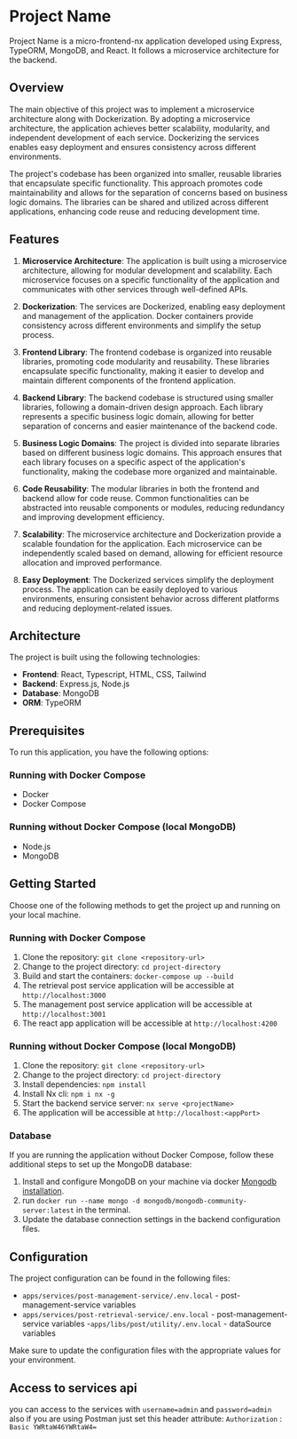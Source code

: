 # Project Name

Project Name is a micro-frontend-nx application developed using Express, TypeORM, MongoDB, and React. It follows a microservice architecture for the backend.

## Overview

The main objective of this project was to implement a microservice architecture along with Dockerization. By adopting a microservice architecture, the application achieves better scalability, modularity, and independent development of each service. Dockerizing the services enables easy deployment and ensures consistency across different environments.

The project's codebase has been organized into smaller, reusable libraries that encapsulate specific functionality. This approach promotes code maintainability and allows for the separation of concerns based on business logic domains. The libraries can be shared and utilized across different applications, enhancing code reuse and reducing development time.


## Features

1. **Microservice Architecture**: The application is built using a microservice architecture, allowing for modular development and scalability. Each microservice focuses on a specific functionality of the application and communicates with other services through well-defined APIs.

2. **Dockerization**: The services are Dockerized, enabling easy deployment and management of the application. Docker containers provide consistency across different environments and simplify the setup process.

3. **Frontend Library**: The frontend codebase is organized into reusable libraries, promoting code modularity and reusability. These libraries encapsulate specific functionality, making it easier to develop and maintain different components of the frontend application.

4. **Backend Library**: The backend codebase is structured using smaller libraries, following a domain-driven design approach. Each library represents a specific business logic domain, allowing for better separation of concerns and easier maintenance of the backend code.

5. **Business Logic Domains**: The project is divided into separate libraries based on different business logic domains. This approach ensures that each library focuses on a specific aspect of the application's functionality, making the codebase more organized and maintainable.

6. **Code Reusability**: The modular libraries in both the frontend and backend allow for code reuse. Common functionalities can be abstracted into reusable components or modules, reducing redundancy and improving development efficiency.

7. **Scalability**: The microservice architecture and Dockerization provide a scalable foundation for the application. Each microservice can be independently scaled based on demand, allowing for efficient resource allocation and improved performance.

8. **Easy Deployment**: The Dockerized services simplify the deployment process. The application can be easily deployed to various environments, ensuring consistent behavior across different platforms and reducing deployment-related issues.


## Architecture

The project is built using the following technologies:

- **Frontend**: React, Typescript, HTML, CSS, Tailwind
- **Backend**: Express.js, Node.js
- **Database**: MongoDB
- **ORM**: TypeORM


## Prerequisites

To run this application, you have the following options:

### Running with Docker Compose

- Docker
- Docker Compose

### Running without Docker Compose (local MongoDB)

- Node.js
- MongoDB

## Getting Started

Choose one of the following methods to get the project up and running on your local machine.

### Running with Docker Compose

1. Clone the repository: `git clone <repository-url>`
2. Change to the project directory: `cd project-directory`
3. Build and start the containers: `docker-compose up --build`
4. The retrieval post service application will be accessible at `http://localhost:3000`
5. The management post service application will be accessible at `http://localhost:3001`
6. The react app application will be accessible at `http://localhost:4200`


### Running without Docker Compose (local MongoDB)

1. Clone the repository: `git clone <repository-url>`
2. Change to the project directory: `cd project-directory`
3. Install dependencies: `npm install`
4. Install Nx cli: `npm i nx -g`
5. Start the backend service server: `nx serve <projectName>`
6. The application will be accessible at `http://localhost:<appPort>`

### Database

If you are running the application without Docker Compose, follow these additional steps to set up the MongoDB database:

1. Install and configure MongoDB on your machine via docker [Mongodb installation](https://www.mongodb.com/docs/manual/tutorial/install-mongodb-community-with-docker/).
2. run `docker run --name mongo -d mongodb/mongodb-community-server:latest` in the terminal.
3. Update the database connection settings in the backend configuration files.

## Configuration

The project configuration can be found in the following files:

- `apps/services/post-management-service/.env.local` - post-management-service variables
- `apps/services/post-retrieval-service/.env.local` - post-management-service variables
-`apps/libs/post/utility/.env.local` - dataSource variables

Make sure to update the configuration files with the appropriate values for your environment.


## Access to services api

you can access to the services with `username=admin` and `password=admin` also if you are using Postman just set this header attribute: `Authorization` : `Basic YWRtaW46YWRtaW4=`
